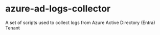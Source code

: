 # azure-ad-logs-collector
A set of scripts used to collect logs from Azure Active Directory (Entra) Tenant
